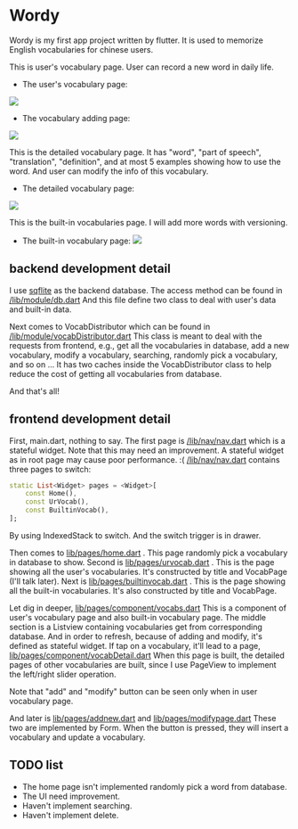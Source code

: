 # Wordy

Wordy is my first app project written by flutter.
It is used to memorize English vocabularies for chinese users.

This is user's vocabulary page. User can record a new word in daily life.

- The user's vocabulary page:

![](https://i.imgur.com/0s0m1GA.png)

- The vocabulary adding page:

![](https://i.imgur.com/R91w7uj.png)

This is the detailed vocabulary page. It has "word", "part of speech", "translation", "definition", and at most 5 examples showing how to use the word.
And user can modify the info of this vocabulary.

- The detailed vocabulary page:

![](https://i.imgur.com/jjkIEk9.png)

This is the built-in vocabularies page. I will add more words with versioning.

- The built-in vocabulary page:
![](https://i.imgur.com/TSBT3m5.png)

## backend development detail
I use [sqflite](https://pub.dev/packages/sqflite) as the backend database.
The access method can be found in [/lib/module/db.dart](https://github.com/OEmiliatanO/Wordy/blob/master/lib/module/db.dart) 
And this file define two class to deal with user's data and built-in data.

Next comes to VocabDistributor which can be found in [/lib/module/vocabDistributor.dart](https://github.com/OEmiliatanO/Wordy/blob/master/lib/module/vocabDistributor.dart)
This class is meant to deal with the requests from frontend, e.g., get all the vocabularies in database, add a new vocabulary, modify a vocabulary, searching, randomly pick a vocabulary, and so on ...
It has two caches inside the VocabDistributor class to help reduce the cost of getting all vocabularies from database.

And that's all!

## frontend development detail
First, main.dart, nothing to say. The first page is [/lib/nav/nav.dart](https://github.com/OEmiliatanO/Wordy/blob/master/lib/nav/nav.dart) which is a stateful widget.
Note that this may need an improvement. A stateful widget as in root page may cause poor performance. :(
[/lib/nav/nav.dart](https://github.com/OEmiliatanO/Wordy/blob/master/lib/nav/nav.dart) contains three pages to switch:

```dart
static List<Widget> pages = <Widget>[
    const Home(),
    const UrVocab(),
    const BuiltinVocab(),
];
```

By using IndexedStack to switch. And the switch trigger is in drawer.

Then comes to [lib/pages/home.dart](https://github.com/OEmiliatanO/Wordy/blob/master/lib/pages/home.dart) . This page randomly pick a vocabulary in database to show.
Second is [lib/pages/urvocab.dart](https://github.com/OEmiliatanO/Wordy/blob/master/lib/pages/urvocab.dart) . This is the page showing all the user's vocabularies.
It's constructed by title and VocabPage (I'll talk later).
Next is [lib/pages/builtinvocab.dart](https://github.com/OEmiliatanO/Wordy/blob/master/lib/pages/builtinvocab.dart) . This is the page showing all the built-in vocabularies.
It's also constructed by title and VocabPage.

Let dig in deeper, [lib/pages/component/vocabs.dart](https://github.com/OEmiliatanO/Wordy/blob/master/lib/pages/component/vocabs.dart)
This is a component of user's vocabulary page and also built-in vocabulary page.
The middle section is a Listview containing vocabularies get from corresponding database. And in order to refresh, because of adding and modify, it's defined as stateful widget.
If tap on a vocabulary, it'll lead to a page, [lib/pages/component/vocabDetail.dart](https://github.com/OEmiliatanO/Wordy/blob/master/lib/pages/component/vocabDetail.dart)
When this page is built, the detailed pages of other vocabularies are built, since I use PageView to implement the left/right slider operation.

Note that "add" and "modify" button can be seen only when in user vocabulary page.

And later is [lib/pages/addnew.dart](https://github.com/OEmiliatanO/Wordy/blob/master/lib/pages/addnew.dart) and [lib/pages/modifypage.dart](https://github.com/OEmiliatanO/Wordy/blob/master/lib/pages/modifypage.dart)
These two are implemented by Form. When the button is pressed, they will insert a vocabulary and update a vocabulary.  

## TODO list
- The home page isn't implemented randomly pick a word from database.
- The UI need improvement.
- Haven't implement searching.
- Haven't implement delete.